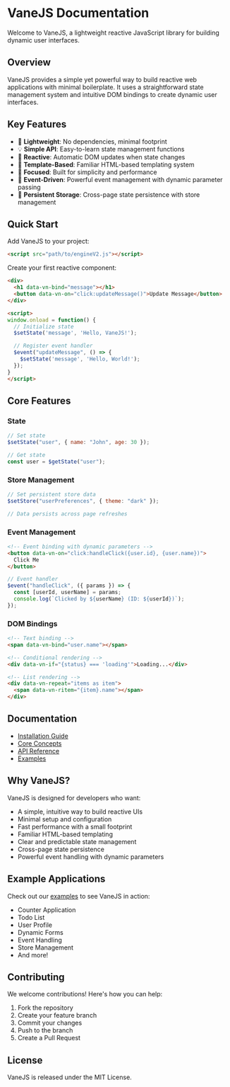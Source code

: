# VaneJS Documentation

Welcome to VaneJS, a lightweight reactive JavaScript library for building dynamic user interfaces.

## Overview

VaneJS provides a simple yet powerful way to build reactive web applications with minimal boilerplate. It uses a straightforward state management system and intuitive DOM bindings to create dynamic user interfaces.

## Key Features

- 🚀 **Lightweight**: No dependencies, minimal footprint
- 💡 **Simple API**: Easy-to-learn state management functions
- 🔄 **Reactive**: Automatic DOM updates when state changes
- 📝 **Template-Based**: Familiar HTML-based templating system
- 🎯 **Focused**: Built for simplicity and performance
- 🔗 **Event-Driven**: Powerful event management with dynamic parameter passing
- 💾 **Persistent Storage**: Cross-page state persistence with store management

## Quick Start

Add VaneJS to your project:

```html
<script src="path/to/engineV2.js"></script>
```

Create your first reactive component:

```html
<div>
  <h1 data-vn-bind="message"></h1>
  <button data-vn-on="click:updateMessage()">Update Message</button>
</div>

<script>
window.onload = function() {
  // Initialize state
  $setState('message', 'Hello, VaneJS!');

  // Register event handler
  $event("updateMessage", () => {
    $setState('message', 'Hello, World!');
  });
}
</script>
```

## Core Features

### State
```javascript
// Set state
$setState("user", { name: "John", age: 30 });

// Get state
const user = $getState("user");
```

### Store Management
```javascript
// Set persistent store data
$setStore("userPreferences", { theme: "dark" });

// Data persists across page refreshes
```

### Event Management
```html
<!-- Event binding with dynamic parameters -->
<button data-vn-on="click:handleClick({user.id}, {user.name})">
  Click Me
</button>
```

```javascript
// Event handler
$event("handleClick", ({ params }) => {
  const [userId, userName] = params;
  console.log(`Clicked by ${userName} (ID: ${userId})`);
});
```

### DOM Bindings
```html
<!-- Text binding -->
<span data-vn-bind="user.name"></span>

<!-- Conditional rendering -->
<div data-vn-if="{status} === 'loading'">Loading...</div>

<!-- List rendering -->
<div data-vn-repeat="items as item">
  <span data-vn-ritem="{item}.name"></span>
</div>
```

## Documentation

- [Installation Guide](/guide/installation)
- [Core Concepts](/guide/core-concepts)
- [API Reference](/api/state-management)
- [Examples](/examples/basic)

## Why VaneJS?

VaneJS is designed for developers who want:

- A simple, intuitive way to build reactive UIs
- Minimal setup and configuration
- Fast performance with a small footprint
- Familiar HTML-based templating
- Clear and predictable state management
- Cross-page state persistence
- Powerful event handling with dynamic parameters

## Example Applications

Check out our [examples](/examples/basic) to see VaneJS in action:

- Counter Application
- Todo List
- User Profile
- Dynamic Forms
- Event Handling
- Store Management
- And more!

## Contributing

We welcome contributions! Here's how you can help:

1. Fork the repository
2. Create your feature branch
3. Commit your changes
4. Push to the branch
5. Create a Pull Request

## License

VaneJS is released under the MIT License. 